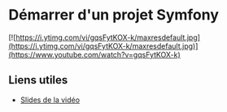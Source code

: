 # Démarrer d'un projet Symfony

[![https://i.ytimg.com/vi/gqsFytKOX-k/maxresdefault.jpg](https://i.ytimg.com/vi/gqsFytKOX-k/maxresdefault.jpg)](https://www.youtube.com/watch?v=gqsFytKOX-k)

## Liens utiles 

- [Slides de la vidéo](https://slides.drakolab.fr/cours/Symfony/1-demarrer-un-projet.html)